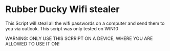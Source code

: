 # Rubber Ducky Wifi stealer
 This Script will steal all the wifi passwords on a computer and send them to you via outlook. This script was only tested on WIN10

WARNING: ONLY USE THIS SCRRIPT ON A DEVICE, WHERE YOU ARE ALLOWED TO USE IT ON!
